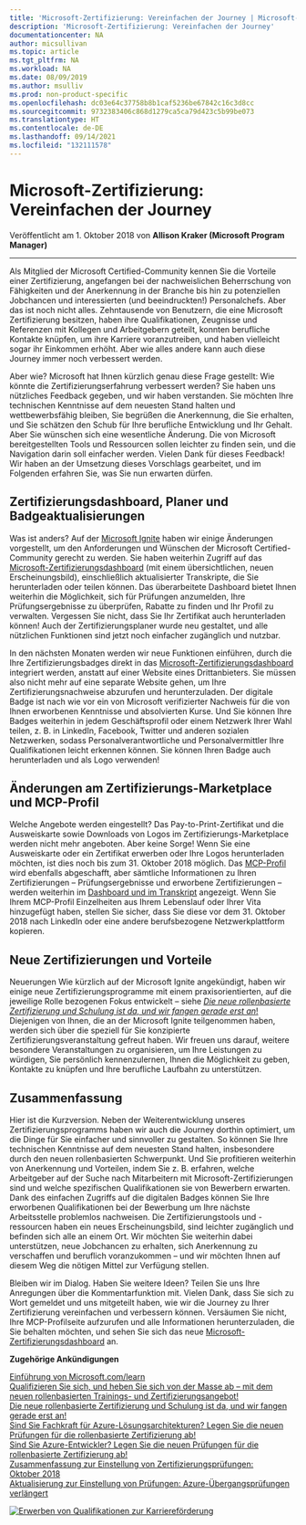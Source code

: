 ```yaml
---
title: 'Microsoft-Zertifizierung: Vereinfachen der Journey | Microsoft-Dokumentation'
description: 'Microsoft-Zertifizierung: Vereinfachen der Journey'
documentationcenter: NA
author: micsullivan
ms.topic: article
ms.tgt_pltfrm: NA
ms.workload: NA
ms.date: 08/09/2019
ms.author: msulliv
ms.prod: non-product-specific
ms.openlocfilehash: dc03e64c37758b8b1caf5236be67842c16c3d8cc
ms.sourcegitcommit: 9732383406c868d1279ca5ca79d423c5b99be073
ms.translationtype: HT
ms.contentlocale: de-DE
ms.lasthandoff: 09/14/2021
ms.locfileid: "132111578"
---
```

# <a name="microsoft-certification-simplifying-the-journey"></a>Microsoft-Zertifizierung: Vereinfachen der Journey

Veröffentlicht am 1. Oktober 2018 von **Allison Kraker (Microsoft Program Manager)** 

___

Als Mitglied der Microsoft Certified-Community kennen Sie die Vorteile einer Zertifizierung, angefangen bei der nachweislichen Beherrschung von Fähigkeiten und der Anerkennung in der Branche bis hin zu potenziellen Jobchancen und interessierten (und beeindruckten!) Personalchefs. Aber das ist noch nicht alles. Zehntausende von Benutzern, die eine Microsoft Zertifizierung besitzen, haben ihre Qualifikationen, Zeugnisse und Referenzen mit Kollegen und Arbeitgebern geteilt, konnten berufliche Kontakte knüpfen, um ihre Karriere voranzutreiben, und haben vielleicht sogar ihr Einkommen erhöht. Aber wie alles andere kann auch diese Journey immer noch verbessert werden.

Aber wie? Microsoft hat Ihnen kürzlich genau diese Frage gestellt: Wie könnte die Zertifizierungserfahrung verbessert werden? Sie haben uns nützliches Feedback gegeben, und wir haben verstanden. Sie möchten Ihre technischen Kenntnisse auf dem neuesten Stand halten und wettbewerbsfähig bleiben, Sie begrüßen die Anerkennung, die Sie erhalten, und Sie schätzen den Schub für Ihre berufliche Entwicklung und Ihr Gehalt. Aber Sie wünschen sich eine wesentliche Änderung. Die von Microsoft bereitgestellten Tools und Ressourcen sollen leichter zu finden sein, und die Navigation darin soll einfacher werden. Vielen Dank für dieses Feedback! Wir haben an der Umsetzung dieses Vorschlags gearbeitet, und im Folgenden erfahren Sie, was Sie nun erwarten dürfen.

## <a name="certification-dashboard-planner-and-badging-updates"></a>Zertifizierungsdashboard, Planer und Badgeaktualisierungen  

Was ist anders? Auf der [Microsoft Ignite](https://www.microsoft.com/ignite) haben wir einige Änderungen vorgestellt, um den Anforderungen und Wünschen der Microsoft Certified-Community gerecht zu werden. Sie haben weiterhin Zugriff auf das [Microsoft-Zertifizierungsdashboard](https://www.microsoft.com/learning/dashboard.aspx) (mit einem übersichtlichen, neuen Erscheinungsbild), einschließlich aktualisierter Transkripte, die Sie herunterladen oder teilen können. Das überarbeitete Dashboard bietet Ihnen weiterhin die Möglichkeit, sich für Prüfungen anzumelden, Ihre Prüfungsergebnisse zu überprüfen, Rabatte zu finden und Ihr Profil zu verwalten. Vergessen Sie nicht, dass Sie Ihr Zertifikat auch herunterladen können! Auch der Zertifizierungsplaner wurde neu gestaltet, und alle nützlichen Funktionen sind jetzt noch einfacher zugänglich und nutzbar.

In den nächsten Monaten werden wir neue Funktionen einführen, durch die Ihre Zertifizierungsbadges direkt in das [Microsoft-Zertifizierungsdashboard](https://www.microsoft.com/learning/dashboard.aspx) integriert werden, anstatt auf einer Website eines Drittanbieters. Sie müssen also nicht mehr auf eine separate Website gehen, um Ihre Zertifizierungsnachweise abzurufen und herunterzuladen. Der digitale Badge ist nach wie vor ein von Microsoft verifizierter Nachweis für die von Ihnen erworbenen Kenntnisse und absolvierten Kurse. Und Sie können Ihre Badges weiterhin in jedem Geschäftsprofil oder einem Netzwerk Ihrer Wahl teilen, z. B. in LinkedIn, Facebook, Twitter und anderen sozialen Netzwerken, sodass Personalverantwortliche und Personalvermittler Ihre Qualifikationen leicht erkennen können. Sie können Ihren Badge auch herunterladen und als Logo verwenden!

## <a name="certification-marketplace-and-mcp-profile-changes"></a>Änderungen am Zertifizierungs-Marketplace und MCP-Profil  

Welche Angebote werden eingestellt? Das Pay-to-Print-Zertifikat und die Ausweiskarte sowie Downloads von Logos im Zertifizierungs-Marketplace werden nicht mehr angeboten. Aber keine Sorge! Wenn Sie eine Ausweiskarte oder ein Zertifikat erwerben oder Ihre Logos herunterladen möchten, ist dies noch bis zum 31. Oktober 2018 möglich. Das [MCP-Profil](https://www.certmarketplace.com/Profile) wird ebenfalls abgeschafft, aber sämtliche Informationen zu Ihren Zertifizierungen – Prüfungsergebnisse und erworbene Zertifizierungen – werden weiterhin im [Dashboard und im Transkript](https://www.microsoft.com/learning/dashboard.aspx) angezeigt. Wenn Sie Ihrem MCP-Profil Einzelheiten aus Ihrem Lebenslauf oder Ihrer Vita hinzugefügt haben, stellen Sie sicher, dass Sie diese vor dem 31. Oktober 2018 nach LinkedIn oder eine andere berufsbezogene Netzwerkplattform kopieren.

## <a name="new-certifications-and-benefits"></a>Neue Zertifizierungen und Vorteile

Neuerungen Wie kürzlich auf der Microsoft Ignite angekündigt, haben wir einige neue Zertifizierungsprogramme mit einem praxisorientierten, auf die jeweilige Rolle bezogenen Fokus entwickelt – siehe [*Die neue rollenbasierte Zertifizierung und Schulung ist da, und wir fangen gerade erst an*!](https://www.microsoft.com/en-us/learning/community-blog-post.aspx?BlogId=8&Id=375159) Diejenigen von Ihnen, die an der Microsoft Ignite teilgenommen haben, werden sich über die speziell für Sie konzipierte Zertifizierungsveranstaltung gefreut haben. Wir freuen uns darauf, weitere besondere Veranstaltungen zu organisieren, um Ihre Leistungen zu würdigen, Sie persönlich kennenzulernen, Ihnen die Möglichkeit zu geben, Kontakte zu knüpfen und Ihre berufliche Laufbahn zu unterstützen.

## <a name="in-summary"></a>Zusammenfassung  

Hier ist die Kurzversion. Neben der Weiterentwicklung unseres Zertifizierungsprogramms haben wir auch die Journey dorthin optimiert, um die Dinge für Sie einfacher und sinnvoller zu gestalten. So können Sie Ihre technischen Kenntnisse auf dem neuesten Stand halten, insbesondere durch den neuen rollenbasierten Schwerpunkt. Und Sie profitieren weiterhin von Anerkennung und Vorteilen, indem Sie z. B. erfahren, welche Arbeitgeber auf der Suche nach Mitarbeitern mit Microsoft-Zertifizierungen sind und welche spezifischen Qualifikationen sie von Bewerbern erwarten. Dank des einfachen Zugriffs auf die digitalen Badges können Sie Ihre erworbenen Qualifikationen bei der Bewerbung um Ihre nächste Arbeitsstelle problemlos nachweisen. Die Zertifizierungstools und -ressourcen haben ein neues Erscheinungsbild, sind leichter zugänglich und befinden sich alle an einem Ort. Wir möchten Sie weiterhin dabei unterstützen, neue Jobchancen zu erhalten, sich Anerkennung zu verschaffen und beruflich voranzukommen – und wir möchten Ihnen auf diesem Weg die nötigen Mittel zur Verfügung stellen.

Bleiben wir im Dialog. Haben Sie weitere Ideen? Teilen Sie uns Ihre Anregungen über die Kommentarfunktion mit. Vielen Dank, dass Sie sich zu Wort gemeldet und uns mitgeteilt haben, wie wir die Journey zu Ihrer Zertifizierung vereinfachen und verbessern können. Versäumen Sie nicht, Ihre MCP-Profilseite aufzurufen und alle Informationen herunterzuladen, die Sie behalten möchten, und sehen Sie sich das neue [Microsoft-Zertifizierungsdashboard](https://www.microsoft.com/learning/dashboard.aspx) an.

**Zugehörige Ankündigungen**

[Einführung von Microsoft.com/learn](https://docs.microsoft.com/teamblog/introducing-ms-learn)   
[Qualifizieren Sie sich, und heben Sie sich von der Masse ab – mit dem neuen rollenbasierten Trainings- und Zertifizierungsangebot!](https://www.microsoft.com/en-us/learning/community-blog-post.aspx?BlogId=8&Id=375161)   
[Die neue rollenbasierte Zertifizierung und Schulung ist da, und wir fangen gerade erst an!](https://www.microsoft.com/en-us/learning/community-blog-post.aspx?BlogId=8&Id=375159)   
[Sind Sie Fachkraft für Azure-Lösungsarchitekturen? Legen Sie die neuen Prüfungen für die rollenbasierte Zertifizierung ab!](https://www.microsoft.com/en-us/learning/community-blog-post.aspx?BlogId=8&Id=375155)   
[Sind Sie Azure-Entwickler? Legen Sie die neuen Prüfungen für die rollenbasierte Zertifizierung ab!](https://www.microsoft.com/en-us/learning/community-blog-post.aspx?BlogId=8&Id=375155)   
[Zusammenfassung zur Einstellung von Zertifizierungsprüfungen: Oktober 2018](https://www.microsoft.com/en-us/learning/community-blog-post.aspx?BlogId=8&Id=375158)   
[Aktualisierung zur Einstellung von Prüfungen: Azure-Übergangsprüfungen verlängert](https://www.microsoft.com/en-us/learning/community-blog-post.aspx?BlogId=8&Id=375172)

[![Erwerben von Qualifikationen zur Karriereförderung](images/microsoft-certified-banner.png)](https://www.microsoft.com/learning/azure-training-certification.aspx?WT.icid=mva_bnr_lexawareness_usen_asi_rightrail_oct2017)